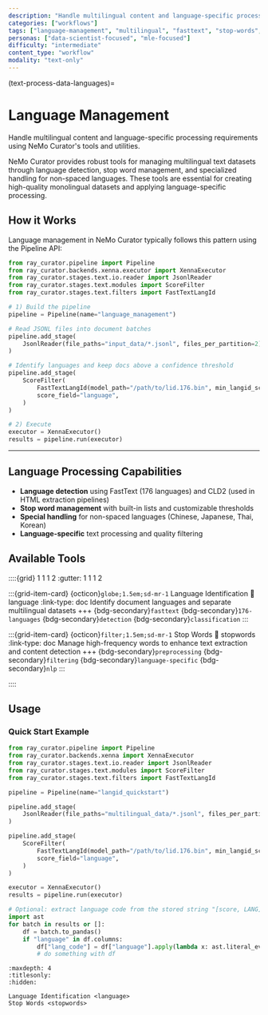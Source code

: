 ```yaml
---
description: "Handle multilingual content and language-specific processing including language identification and stop word management"
categories: ["workflows"]
tags: ["language-management", "multilingual", "fasttext", "stop-words", "language-detection"]
personas: ["data-scientist-focused", "mle-focused"]
difficulty: "intermediate"
content_type: "workflow"
modality: "text-only"
---
```


(text-process-data-languages)=

# Language Management

Handle multilingual content and language-specific processing requirements using NeMo Curator's tools and utilities.

NeMo Curator provides robust tools for managing multilingual text datasets through language detection, stop word management, and specialized handling for non-spaced languages. These tools are essential for creating high-quality monolingual datasets and applying language-specific processing.

## How it Works

Language management in NeMo Curator typically follows this pattern using the Pipeline API:

```python
from ray_curator.pipeline import Pipeline
from ray_curator.backends.xenna.executor import XennaExecutor
from ray_curator.stages.text.io.reader import JsonlReader
from ray_curator.stages.text.modules import ScoreFilter
from ray_curator.stages.text.filters import FastTextLangId

# 1) Build the pipeline
pipeline = Pipeline(name="language_management")

# Read JSONL files into document batches
pipeline.add_stage(
    JsonlReader(file_paths="input_data/*.jsonl", files_per_partition=2)
)

# Identify languages and keep docs above a confidence threshold
pipeline.add_stage(
    ScoreFilter(
        FastTextLangId(model_path="/path/to/lid.176.bin", min_langid_score=0.3),
        score_field="language",
    )
)

# 2) Execute
executor = XennaExecutor()
results = pipeline.run(executor)
```

---

## Language Processing Capabilities

- **Language detection** using FastText (176 languages) and CLD2 (used in HTML extraction pipelines)
- **Stop word management** with built-in lists and customizable thresholds
- **Special handling** for non-spaced languages (Chinese, Japanese, Thai, Korean)
- **Language-specific** text processing and quality filtering

## Available Tools

::::{grid} 1 1 1 2
:gutter: 1 1 1 2

:::{grid-item-card} {octicon}`globe;1.5em;sd-mr-1` Language Identification
:link: language
:link-type: doc
Identify document languages and separate multilingual datasets
+++
{bdg-secondary}`fasttext`
{bdg-secondary}`176-languages`
{bdg-secondary}`detection`
{bdg-secondary}`classification`
:::

:::{grid-item-card} {octicon}`filter;1.5em;sd-mr-1` Stop Words
:link: stopwords
:link-type: doc
Manage high-frequency words to enhance text extraction and content detection
+++
{bdg-secondary}`preprocessing`
{bdg-secondary}`filtering`
{bdg-secondary}`language-specific`
{bdg-secondary}`nlp`
:::

::::

## Usage

### Quick Start Example

```python
from ray_curator.pipeline import Pipeline
from ray_curator.backends.xenna import XennaExecutor
from ray_curator.stages.text.io.reader import JsonlReader
from ray_curator.stages.text.modules import ScoreFilter
from ray_curator.stages.text.filters import FastTextLangId

pipeline = Pipeline(name="langid_quickstart")

pipeline.add_stage(
    JsonlReader(file_paths="multilingual_data/*.jsonl", files_per_partition=2)
)

pipeline.add_stage(
    ScoreFilter(
        FastTextLangId(model_path="/path/to/lid.176.bin", min_langid_score=0.3),
        score_field="language",
    )
)

executor = XennaExecutor()
results = pipeline.run(executor)

# Optional: extract language code from the stored string "[score, LANG]"
import ast
for batch in results or []:
    df = batch.to_pandas()
    if "language" in df.columns:
        df["lang_code"] = df["language"].apply(lambda x: ast.literal_eval(x)[1] if isinstance(x, str) else x[1])
        # do something with df
```

```{toctree}
:maxdepth: 4
:titlesonly:
:hidden:

Language Identification <language>
Stop Words <stopwords>
```
